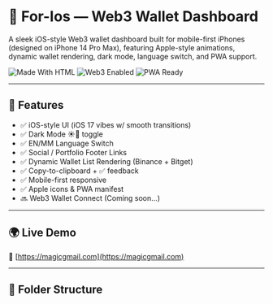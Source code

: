 # 📱 For-Ios — Web3 Wallet Dashboard

A sleek iOS-style Web3 wallet dashboard built for mobile-first iPhones (designed on iPhone 14 Pro Max), featuring Apple-style animations, dynamic wallet rendering, dark mode, language switch, and PWA support.

![Made With HTML](https://img.shields.io/badge/Built%20with-HTML%20%7C%20CSS%20%7C%20JS-blueviolet?style=for-the-badge)
![Web3 Enabled](https://img.shields.io/badge/Web3-Compatible-orange?style=for-the-badge)
![PWA Ready](https://img.shields.io/badge/PWA-Installable-green?style=for-the-badge)

---

## 🌈 Features

- ✅ iOS-style UI (iOS 17 vibes w/ smooth transitions)
- ✅ Dark Mode ☀️🌙 toggle
- ✅ EN/MM Language Switch
- ✅ Social / Portfolio Footer Links
- ✅ Dynamic Wallet List Rendering (Binance + Bitget)
- ✅ Copy-to-clipboard + ✅ feedback
- ✅ Mobile-first responsive
- ✅ Apple icons & PWA manifest
- 🔜 Web3 Wallet Connect (Coming soon...)

---

## 🌍 Live Demo

🔗 [https://magicgmail.com](https://magicgmail.com)

---

## 📁 Folder Structure
